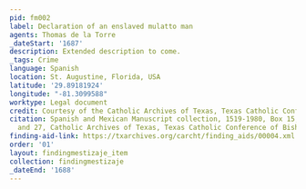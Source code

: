 ```yaml
---
pid: fm002
label: Declaration of an enslaved mulatto man
agents: Thomas de la Torre
_dateStart: '1687'
description: Extended description to come.
_tags: Crime
language: Spanish
location: St. Augustine, Florida, USA
latitude: '29.89181924'
longitude: "-81.3099588"
worktype: Legal document
credit: Courtesy of the Catholic Archives of Texas, Texas Catholic Conference of Bishops.
citation: Spanish and Mexican Manuscript collection, 1519-1980, Box 15, Folders 24
  and 27, Catholic Archives of Texas, Texas Catholic Conference of Bishops.
finding-aid-link: https://txarchives.org/carcht/finding_aids/00004.xml
order: '01'
layout: findingmestizaje_item
collection: findingmestizaje
_dateEnd: '1688'
---
```

